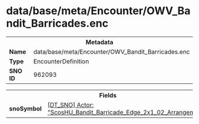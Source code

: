<h1>data/base/meta/Encounter/OWV_Bandit_Barricades.enc</h1><table><tr><th colspan="100%">Metadata</th></tr><tr><td><b>Name</b></td><td>data/base/meta/Encounter/OWV_Bandit_Barricades.enc</td></tr><tr><td><b>Type</b></td><td>EncounterDefinition</td></tr><tr><td><b>SNO ID</b></td><td>962093</td></tr></table>

<table><tr><th colspan="100%">Fields</th></tr><tr><td><b>snoSymbol</b></td><td><a href="..\Actor\ScosHU_Bandit_Barricade_Edge_2x1_02_Arrangement.acr.md">[DT_SNO] Actor: "ScosHU_Bandit_Barricade_Edge_2x1_02_Arrangement"</a></td></tr></table>

